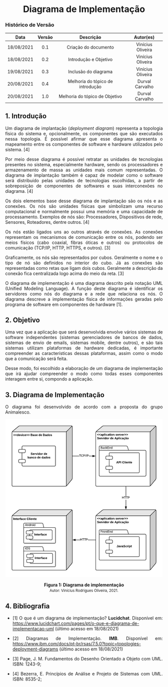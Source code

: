 # <center> Diagrama de Implementação

### Histórico de Versão

|    Data    | Versão |      Descrição       |     Autor(es)     |
| :--------: | :----: | :------------------: | :---------------: |
| 18/08/2021 |  0.1   | Criação do documento | Vinícius Oliveira |
| 18/08/2021 |  0.2   | Introdução e Objetivo| Vinícius Oliveira |
| 19/08/2021 |  0.3   | Inclusão do diagrama | Vinícius Oliveira |
| 20/08/2021 |  0.4   | Melhoria do tópico de introdução | Durval Carvalho |
| 20/08/2021 |  1.0   | Melhoria do tópico de Objetivo | Durval Carvalho |

<div align="justify">

## 1. Introdução

Um diagrama de implantação (_deployment diagram_) representa a topologia física do sistema e, opcionalmente, os componentes que são executados nessa topologia. É possível afirmar que esse diagrama apresenta o mapeamento entre os componentes de software e hardware utilizados pelo sistema. [4]

Por meio desse diagrama é possível retratar as unidades de tecnologias presentes no sistema, especialmente hardware, sendo os processadores e armazenamento de massa as unidades mais comum representadas. O diagrama de implantação também é capaz de modelar como o software será distribuído pelas unidades de tecnologias escolhidas, a partir de sobreposição de componentes de softwares e suas interconexões no diagrama. [4]

Os dois elementos base desse diagrama de implantação são os nós e as conexões. Os nós são unidades físicas que simbolizam uma recurso computacional e normalmente possui uma memória e uma capacidade de processamento. Exemplos de nós são: Processadores, Dispositivos de rede, Sensores, Roteadores, dentre outros. [4]

Os nós estão ligados uns ao outros através de conexões. As conexões representam os mecanismos de comunicação entre os nós, podendo ser meios físicos (cabo coaxial, fibras óticas e outros) ou protocolos de comunicação (TCP/IP, HTTP, HTTPS, e outros). [3]

Graficamente, os nós são representados por cubos. Geralmente o nome e o tipo de nó são definidos no interior do cubo. Já as conexões são representadas como retas que ligam dois cubos. Geralmente a descrição da conexão fica centralizada logo acima do meio da reta. [3]

O diagrama de implementação é uma diagrama descrito pela notação UML (Unified Modeling Language). A função deste diagrama é identificar os servidores como nós do diagrama e a rede que relaciona os nós. O diagrama descreve a implementação física de informações geradas pelo programa de software em componentes de hardware  [1].

## 2. Objetivo

Uma vez que a aplicação que será desenvolvida envolve vários sistemas de software independentes (sistemas gerenciadores de bancos de dados, sistemas de envio de emails, sistemas mobile, dentre outros), e são tais sistemas utilizam plataformas de hardware dedicadas, é importante compreender as características dessas plataformas, assim como o modo que a comunicação será feita.

Desse modo, foi escolhido a elaboração de um diagrama de implementação que irá ajudar compreender o modo como todas esses componentes interagem entre si, compondo a aplicação.

## 3. Diagrama de Implementação

O diagrama foi desenvolvido de acordo com a proposta do grupo Animalesco.

<p align='center'>
    <img src='https://raw.githubusercontent.com/UnBArqDsw2021-1/2021.1_G01_Animalesco_docs/main/docs/assets/pages/diagrama-implementacao/diagrama-implementacao.png'>
    <figcaption align='center'>
        <b>Figura 1: Diagrama de implementação</b>
        <br>
        <small>Autor: Vinícius Rodrigues Oliveira, 2021.</small>
    </figcaption>
</p>

## 4. Bibliografia

- [1] O que é um diagrama de implementação? **Lucidchat**. Disponível em: https://www.lucidchart.com/pages/pt/o-que-e-diagrama-de-implementacao-uml (último acesso em 18/08/2021)

- [2] Diagramas de Implementação. **IMB**. Disponível em: https://www.ibm.com/docs/pt-br/rsas/7.5.0?topic=topologies-deployment-diagrams (último acesso em 18/08/2021)

- [3] Page, J. M. Fundamentos do Desenho Orientado a Objeto com UML. ISBN: 1243-9;

- [4] Bezerra, E. Princípios de Análise e Projeto de Sistemas com UML. ISBN: 8535-2;

<div>
